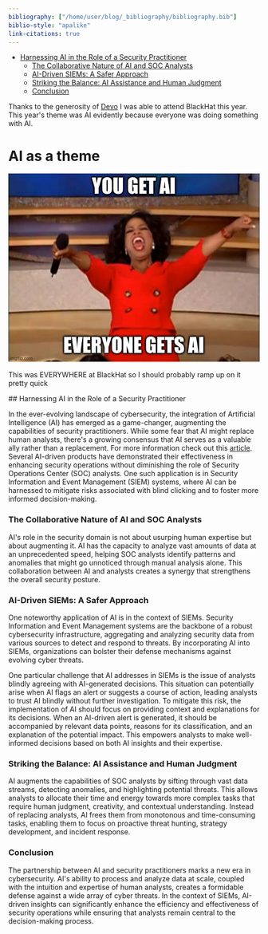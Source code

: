 ```yaml
---
bibliography: ["/home/user/blog/_bibliography/bibliography.bib"]
biblio-style: "apalike"
link-citations: true
---
```



<!-- TOC -->
  * [Harnessing AI in the Role of a Security Practitioner](#harnessing-ai-in-the-role-of-a-security-practitioner)
    * [The Collaborative Nature of AI and SOC Analysts](#the-collaborative-nature-of-ai-and-soc-analysts)
    * [AI-Driven SIEMs: A Safer Approach](#ai-driven-siems-a-safer-approach)
    * [Striking the Balance: AI Assistance and Human Judgment](#striking-the-balance-ai-assistance-and-human-judgment)
    * [Conclusion](#conclusion)
<!-- TOC -->



Thanks to the generosity of [Devo](https://devo.com) I was able to attend BlackHat this year.  This year's theme was AI evidently because everyone was doing something with AI.


# AI as a theme
![You Get AI!!](../assets/img/7vqx7x.jpg)
<p>
This was EVERYWHERE at BlackHat so I should probably ramp up on it pretty quick
</p>
## Harnessing AI in the Role of a Security Practitioner

In the ever-evolving landscape of cybersecurity, the integration of Artificial Intelligence (AI) has emerged as a game-changer, augmenting the capabilities of security practitioners. While some fear that AI might replace human analysts, there's a growing consensus that AI serves as a valuable ally rather than a replacement.  For more information check out this [article](https://www.shecancode.io/blog/ai-is-your-ally-not-your-enemy). Several AI-driven products have demonstrated their effectiveness in enhancing security operations without diminishing the role of Security Operations Center (SOC) analysts. One such application is in Security Information and Event Management (SIEM) systems, where AI can be harnessed to mitigate risks associated with blind clicking and to foster more informed decision-making.

### The Collaborative Nature of AI and SOC Analysts

AI's role in the security domain is not about usurping human expertise but about augmenting it. AI has the capacity to analyze vast amounts of data at an unprecedented speed, helping SOC analysts identify patterns and anomalies that might go unnoticed through manual analysis alone. This collaboration between AI and analysts creates a synergy that strengthens the overall security posture.

### AI-Driven SIEMs: A Safer Approach

One noteworthy application of AI is in the context of SIEMs. Security Information and Event Management systems are the backbone of a robust cybersecurity infrastructure, aggregating and analyzing security data from various sources to detect and respond to threats. By incorporating AI into SIEMs, organizations can bolster their defense mechanisms against evolving cyber threats.

One particular challenge that AI addresses in SIEMs is the issue of analysts blindly agreeing with AI-generated decisions. This situation can potentially arise when AI flags an alert or suggests a course of action, leading analysts to trust AI blindly without further investigation. To mitigate this risk, the implementation of AI should focus on providing context and explanations for its decisions. When an AI-driven alert is generated, it should be accompanied by relevant data points, reasons for its classification, and an explanation of the potential impact. This empowers analysts to make well-informed decisions based on both AI insights and their expertise.

### Striking the Balance: AI Assistance and Human Judgment

AI augments the capabilities of SOC analysts by sifting through vast data streams, detecting anomalies, and highlighting potential threats. This allows analysts to allocate their time and energy towards more complex tasks that require human judgment, creativity, and contextual understanding. Instead of replacing analysts, AI frees them from monotonous and time-consuming tasks, enabling them to focus on proactive threat hunting, strategy development, and incident response.

### Conclusion

The partnership between AI and security practitioners marks a new era in cybersecurity. AI's ability to process and analyze data at scale, coupled with the intuition and expertise of human analysts, creates a formidable defense against a wide array of cyber threats. In the context of SIEMs, AI-driven insights can significantly enhance the efficiency and effectiveness of security operations while ensuring that analysts remain central to the decision-making process.